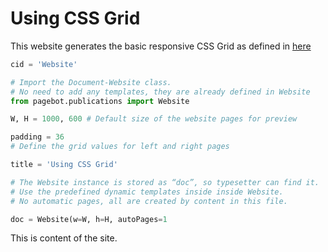 # Using CSS Grid

This website generates the basic responsive CSS Grid
as defined in [here](https://gridbyexample.com/patterns/header-twocol-footer-responsive/)

~~~Python
cid = 'Website'

# Import the Document-Website class.
# No need to add any templates, they are already defined in Website
from pagebot.publications import Website

W, H = 1000, 600 # Default size of the website pages for preview

padding = 36
# Define the grid values for left and right pages

title = 'Using CSS Grid'

# The Website instance is stored as “doc”, so typesetter can find it.
# Use the predefined dynamic templates inside inside Website.
# No automatic pages, all are created by content in this file.

doc = Website(w=W, h=H, autoPages=1

~~~

This is content of the site.